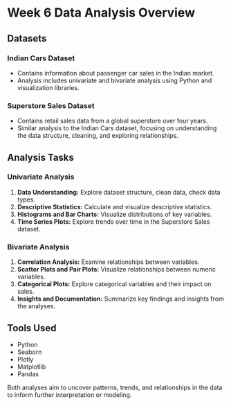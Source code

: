 # Week 6 Data Analysis Overview

## Datasets

### Indian Cars Dataset
- Contains information about passenger car sales in the Indian market.
- Analysis includes univariate and bivariate analysis using Python and visualization libraries.

### Superstore Sales Dataset
- Contains retail sales data from a global superstore over four years.
- Similar analysis to the Indian Cars dataset, focusing on understanding the data structure, cleaning, and exploring relationships.

## Analysis Tasks

### Univariate Analysis
1. **Data Understanding:** Explore dataset structure, clean data, check data types.
2. **Descriptive Statistics:** Calculate and visualize descriptive statistics.
3. **Histograms and Bar Charts:** Visualize distributions of key variables.
4. **Time Series Plots:** Explore trends over time in the Superstore Sales dataset.

### Bivariate Analysis
1. **Correlation Analysis:** Examine relationships between variables.
2. **Scatter Plots and Pair Plots:** Visualize relationships between numeric variables.
3. **Categorical Plots:** Explore categorical variables and their impact on sales.
4. **Insights and Documentation:** Summarize key findings and insights from the analyses.

## Tools Used
- Python
- Seaborn
- Plotly
- Matplotlib
- Pandas

Both analyses aim to uncover patterns, trends, and relationships in the data to inform further interpretation or modeling.


